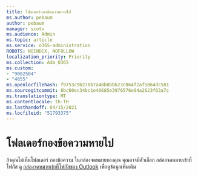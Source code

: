 ```yaml
---
title: โฟลเดอร์กองข้อความหายไป
ms.author: pebaum
author: pebaum
manager: scotv
ms.audience: Admin
ms.topic: article
ms.service: o365-administration
ROBOTS: NOINDEX, NOFOLLOW
localization_priority: Priority
ms.collection: Adm_O365
ms.custom:
- "9002504"
- "4855"
ms.openlocfilehash: f9753c9b278b7a48b8bbb23c064f2af5864dc581
ms.sourcegitcommit: 8bc60ec34bc1e40685e3976576e04a2623f63a7c
ms.translationtype: MT
ms.contentlocale: th-TH
ms.lasthandoff: 04/15/2021
ms.locfileid: "51793375"
---
```

# <a name="missing-clutter-folder"></a>โฟลเดอร์กองข้อความหายไป

ถ้าคุณไม่เห็นโฟลเดอร์ กองข้อความ ในกล่องจดหมายของคุณ คุณอาจมีตัวเลือก กล่องจดหมายเข้าที่โฟกัส ดู [กล่องจดหมายเข้าที่โฟกัสของ Outlook](https://support.office.com/article/focused-inbox-for-outlook-f445ad7f-02f4-4294-a82e-71d8964e3978) เพื่อดูข้อมูลเพิ่มเติม
